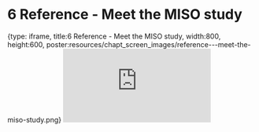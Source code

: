 # 6 Reference - Meet the MISO study
 
{type: iframe, title:6 Reference - Meet the MISO study, width:800, height:600, poster:resources/chapt_screen_images/reference---meet-the-miso-study.png}
![](https://sayumiyork.github.io/miniCURE-16S_Test/reference---meet-the-miso-study.html)
 

 
